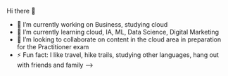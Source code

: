 Hi there 👋
 
- 🔭 I’m currently working on Business, studying cloud 
- 🌱 I’m currently learning cloud, IA, ML, Data Science, Digital Marketing 
- 🤔 I’m looking to collaborate on content in the cloud area in preparation for the Practitioner exam
- ⚡ Fun fact: I like travel, hike trails, studying other languages, hang out with friends and family
-->

